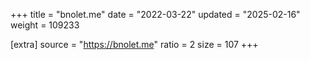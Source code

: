 +++
title = "bnolet.me"
date = "2022-03-22"
updated = "2025-02-16"
weight = 109233

[extra]
source = "https://bnolet.me"
ratio = 2
size = 107
+++
